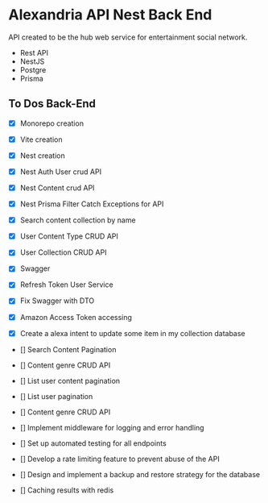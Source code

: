 # Alexandria API Nest Back End

API created to be the hub web service for entertainment social network.

- Rest API
- NestJS
- Postgre
- Prisma

## To Dos Back-End

- [x] Monorepo creation

- [x] Vite creation

- [x] Nest creation

- [x] Nest Auth User crud API

- [x] Nest Content crud API

- [x] Nest Prisma Filter Catch Exceptions for API

- [x] Search content collection by name

- [x] User Content Type CRUD API

- [x] User Collection CRUD API

- [x] Swagger

- [x] Refresh Token User Service

- [x] Fix Swagger with DTO

- [x] Amazon Access Token accessing

- [x] Create a alexa intent to update some item in my collection database

- [] Search Content Pagination

- [] Content genre CRUD API

- [] List user content pagination

- [] List user pagination

- [] Content genre CRUD API

- [] Implement middleware for logging and error handling

- [] Set up automated testing for all endpoints

- [] Develop a rate limiting feature to prevent abuse of the API

- [] Design and implement a backup and restore strategy for the database

- [] Caching results with redis
